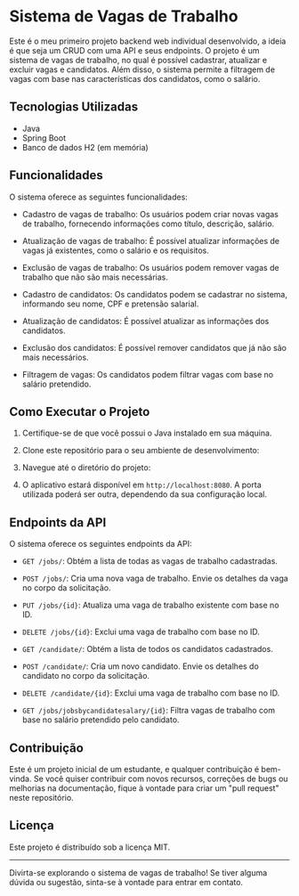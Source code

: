 # Sistema de Vagas de Trabalho

Este é o meu primeiro projeto backend web individual desenvolvido, a ideia é que seja um CRUD com uma API e seus endpoints. O projeto é um sistema de vagas de trabalho, no qual é possível cadastrar, atualizar e excluir vagas e candidatos. Além disso, o sistema permite a filtragem de vagas com base nas características dos candidatos, como o salário.

## Tecnologias Utilizadas

- Java
- Spring Boot
- Banco de dados H2 (em memória)

## Funcionalidades

O sistema oferece as seguintes funcionalidades:

- Cadastro de vagas de trabalho: Os usuários podem criar novas vagas de trabalho, fornecendo informações como título, descrição, salário.

- Atualização de vagas de trabalho: É possível atualizar informações de vagas já existentes, como o salário e os requisitos.

- Exclusão de vagas de trabalho: Os usuários podem remover vagas de trabalho que não são mais necessárias.

- Cadastro de candidatos: Os candidatos podem se cadastrar no sistema, informando seu nome, CPF e pretensão salarial.

- Atualização de candidatos: É possível atualizar as informações dos candidatos.

- Exclusão dos candidatos: É possível remover candidatos que já não são mais necessários.

- Filtragem de vagas: Os candidatos podem filtrar vagas com base no salário pretendido.

## Como Executar o Projeto

1. Certifique-se de que você possui o Java instalado em sua máquina.

2. Clone este repositório para o seu ambiente de desenvolvimento:

3. Navegue até o diretório do projeto:

4. O aplicativo estará disponível em `http://localhost:8080`. A porta utilizada poderá ser outra, dependendo da sua configuração local.

## Endpoints da API

O sistema oferece os seguintes endpoints da API:

- `GET /jobs/`: Obtém a lista de todas as vagas de trabalho cadastradas.

- `POST /jobs/`: Cria uma nova vaga de trabalho. Envie os detalhes da vaga no corpo da solicitação.

- `PUT /jobs/{id}`: Atualiza uma vaga de trabalho existente com base no ID.

- `DELETE /jobs/{id}`: Exclui uma vaga de trabalho com base no ID.

- `GET /candidate/`: Obtém a lista de todos os candidatos cadastrados.

- `POST /candidate/`: Cria um novo candidato. Envie os detalhes do candidato no corpo da solicitação.

- `DELETE /candidate/{id}`: Exclui uma vaga de trabalho com base no ID.

- `GET /jobs/jobsbycandidatesalary/{id}`: Filtra vagas de trabalho com base no salário pretendido pelo candidato.

## Contribuição

Este é um projeto inicial de um estudante, e qualquer contribuição é bem-vinda. Se você quiser contribuir com novos recursos, correções de bugs ou melhorias na documentação, fique à vontade para criar um "pull request" neste repositório.

## Licença

Este projeto é distribuído sob a licença MIT.

---

Divirta-se explorando o sistema de vagas de trabalho! Se tiver alguma dúvida ou sugestão, sinta-se à vontade para entrar em contato.


